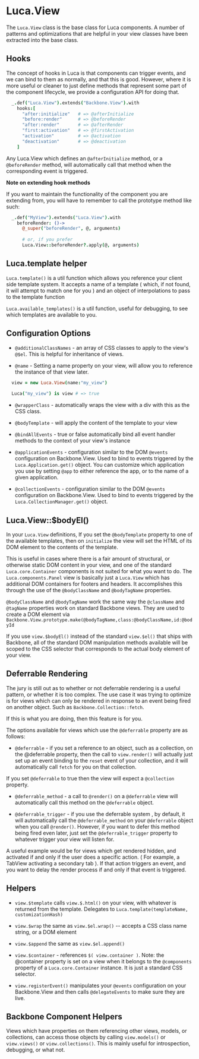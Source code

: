 # Luca.View

The `Luca.View` class is the base class for Luca components. A number of patterns and optimizations that are helpful in your view classes have been extracted into the base class.

## Hooks

The concept of hooks in Luca is that components can trigger events, and we can bind to them as normally, and that this is good.  However, where it is more useful or cleaner to just define methods that represent some part of the component lifecycle, we provide a configuration API for doing that.

```coffeescript
  _.def("Luca.View").extends("Backbone.View").with
    hooks:[
      "after:initialize"   # => @afterInitialize
      "before:render"      # => @beforeRender
      "after:render"       # => @afterRender
      "first:activation"   # => @firstActivation
      "activation"         # => @activation
      "deactivation"       # => @deactivation
    ]
```

Any Luca.View which defines an `@afterInitialize` method, or a `@beforeRender` method, will automatically call that method when the corresponding event is triggered.  

**Note on extending hook methods**

If you want to maintain the functionality of the component you are extending from, you will have to remember to call the prototype method like such:

```coffeescript
  _.def("MyView").extends("Luca.View").with
    beforeRender: ()->
      @_super("beforeRender", @, arguments)
      
      # or, if you prefer 
      Luca.View::beforeRender?.apply(@, arguments)
```

## Luca.template helper

`Luca.template()` is a util function which allows you reference your client side template system.  It accepts a name of a template ( which, if not found, it will attempt to match one for you ) and an object of interpolations to pass to the template function

`Luca.available_templates()` is a util function, useful for debugging, to see which templates are available to you.

## Configuration Options

- `@additionalClassNames` - an array of CSS classes to apply to the view's `@$el`.  This is helpful for inheritance of views.

- `@name` - Setting a name property on your view, will allow you to reference the instance of that view later.

```coffeescript
  view = new Luca.View(name:"my_view")
  
  Luca("my_view") is view # => true

```

- `@wrapperClass` - automatically wraps the view with a div with this as the CSS class.

- `@bodyTemplate` - will apply the content of the template to your view 

- `@bindAllEvents` - true or false automatically bind all event handler methods to the context of your view's instance

- `@applicationEvents` - configuration similar to the DOM `@events` configuration on Backbone.View.  Used to bind to events triggered by the `Luca.Application.get()` object.  You can customize which application you use by setting `@app` to either reference the app, or to the name of a given application.

- `@collectionEvents` - configuration similar to the DOM `@events` configuration on Backbone.View.  Used to bind to events triggered by the `Luca.CollectionManager.get()` object.  

## Luca.View::$bodyEl() 

In your `Luca.View` definitions, If you set the `@bodyTemplate` property to one of the available templates, then on `initialize` the view will set the HTML of its DOM element to the contents of the template.

This is useful in cases where there is a fair amount of structural, or otherwise static DOM content in your view, and one of the standard `Luca.core.Container` components is not suited for what you want to do.  The `Luca.components.Panel` view is basically just a `Luca.View` which has additional DOM containers for footers and headers.  It accomplishes this through the use of the `@bodyClassName` and `@bodyTagName` properties.  

`@bodyClassName` and `@bodyTagName` work the same way the `@className` and `@tagName` properties work on standard Backbone views.  They are used to create a DOM element via `Backbone.View.prototype.make(@bodyTagName,class:@bodyClassName,id:@bodyId` 

If you use `view.$bodyEl()` instead of the standard `view.$el()` that ships with Backbone, all of the standard DOM manipulation methods available will be scoped to the CSS selector that corresponds to the actual body element of your view.

## Deferrable Rendering

The jury is still out as to whether or not deferrable rendering is a useful pattern, or whether it is too complex. The use case it was trying to optimize is for views which can only be rendered in response to an event being fired on another object.  Such as `Backbone.Collection::fetch`.  

If this is what you are doing, then this feature is for you.

The options available for views which use the `@deferrable` property are as follows:

- `@deferrable` - if you set a reference to an object, such as a collection, on the @deferrable property, then the call to `view.render()` will actually just set up an event binding to the `reset` event of your collection, and it will automatically call `fetch` for you on that collection.  

If you set `@deferrable` to true then the view will expect a `@collection` property.

- `@deferrable_method`  - a call to `@render()` on a `@deferrable` view will automatically call this method on the `@deferrable` object.

- `@deferrable_trigger` - if you use the deferrable system , by default, it will automatically call the `@deferrable_method` on your `@deferrable` object when you call `@render()`.  However, if you want to defer this method being fired even later, just set the `@deferrable_trigger` property to whatever trigger your view will listen for.

A useful example would be for views which get rendered hidden, and activated if and only if the user does a specific action.  ( For example, a TabView activating a secondary tab ).  If that action triggers an event, and you want to delay the render process if and only if that event is triggered.

## Helpers

- `view.$template` calls `view.$.html()` on your view, with whatever is returned from the template.  Delegates to `Luca.template(templateName, customizationHash)`

- `view.$wrap` the same as `view.$el.wrap()` -- accepts a CSS class name string, or a DOM element

- `view.$append` the same as `view.$el.append()`

- `view.$container` - references `$( view.container )`.  Note: the @container property is set on a view when it belongs to the `@components` property of a `Luca.core.Container` instance.  It is just a standard CSS selector.

- `view.registerEvent()` manipulates your `@events` configuration on your Backbone.View and then calls `@delegateEvents` to make sure they are live.

## Backbone Component Helpers

Views which have properties on them referencing other views, models, or collections, can access those objects by calling `view.models()` or `view.views()` or `view.collections()`.  This is mainly useful for introspection, debugging, or what not.